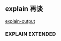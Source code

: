 ## explain 再谈
[explain-output](https://dev.mysql.com/doc/refman/5.7/en/explain-output.html)
### EXPLAIN EXTENDED
